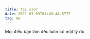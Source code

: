 ```yaml
---
title: Tại sao?
date: 2021-05-09T04:43:44.577Z
tag: me
---
```

Mọi điều bạn làm đều luôn có một lý do.